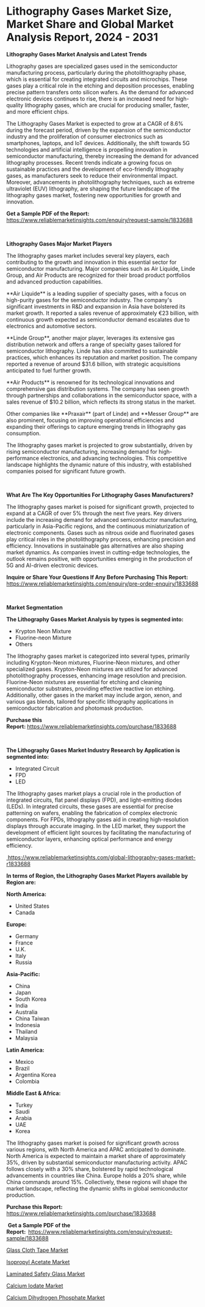 <p><h1>Lithography Gases Market Size, Market Share and Global Market Analysis Report, 2024 - 2031</h1></p><p><strong>Lithography Gases Market Analysis and Latest Trends</strong></p>
<p><p>Lithography gases are specialized gases used in the semiconductor manufacturing process, particularly during the photolithography phase, which is essential for creating integrated circuits and microchips. These gases play a critical role in the etching and deposition processes, enabling precise pattern transfers onto silicon wafers. As the demand for advanced electronic devices continues to rise, there is an increased need for high-quality lithography gases, which are crucial for producing smaller, faster, and more efficient chips.</p><p>The Lithography Gases Market is expected to grow at a CAGR of 8.6% during the forecast period, driven by the expansion of the semiconductor industry and the proliferation of consumer electronics such as smartphones, laptops, and IoT devices. Additionally, the shift towards 5G technologies and artificial intelligence is propelling innovation in semiconductor manufacturing, thereby increasing the demand for advanced lithography processes. Recent trends indicate a growing focus on sustainable practices and the development of eco-friendly lithography gases, as manufacturers seek to reduce their environmental impact. Moreover, advancements in photolithography techniques, such as extreme ultraviolet (EUV) lithography, are shaping the future landscape of the lithography gases market, fostering new opportunities for growth and innovation.</p></p>
<p><strong>Get a Sample PDF of the Report:&nbsp;</strong> <a href="https://www.reliablemarketinsights.com/enquiry/request-sample/1833688?utm_campaign=1684&utm_medium=2&utm_source=Github&utm_content=ia&utm_term=17102024&utm_id=lithography-gases">https://www.reliablemarketinsights.com/enquiry/request-sample/1833688</a></p>
<p>&nbsp;</p>
<p><strong>Lithography Gases Major Market Players</strong></p>
<p><p>The lithography gases market includes several key players, each contributing to the growth and innovation in this essential sector for semiconductor manufacturing. Major companies such as Air Liquide, Linde Group, and Air Products are recognized for their broad product portfolios and advanced production capabilities.</p><p>**Air Liquide** is a leading supplier of specialty gases, with a focus on high-purity gases for the semiconductor industry. The company's significant investments in R&D and expansion in Asia have bolstered its market growth. It reported a sales revenue of approximately €23 billion, with continuous growth expected as semiconductor demand escalates due to electronics and automotive sectors.</p><p>**Linde Group**, another major player, leverages its extensive gas distribution network and offers a range of specialty gases tailored for semiconductor lithography. Linde has also committed to sustainable practices, which enhances its reputation and market position. The company reported a revenue of around $31.6 billion, with strategic acquisitions anticipated to fuel further growth.</p><p>**Air Products** is renowned for its technological innovations and comprehensive gas distribution systems. The company has seen growth through partnerships and collaborations in the semiconductor space, with a sales revenue of $10.2 billion, which reflects its strong status in the market.</p><p>Other companies like **Praxair** (part of Linde) and **Messer Group** are also prominent, focusing on improving operational efficiencies and expanding their offerings to capture emerging trends in lithography gas consumption.</p><p>The lithography gases market is projected to grow substantially, driven by rising semiconductor manufacturing, increasing demand for high-performance electronics, and advancing technologies. This competitive landscape highlights the dynamic nature of this industry, with established companies poised for significant future growth.</p></p>
<p>&nbsp;</p>
<p><strong>What Are The Key Opportunities For Lithography Gases Manufacturers?</strong></p>
<p><p>The lithography gases market is poised for significant growth, projected to expand at a CAGR of over 5% through the next five years. Key drivers include the increasing demand for advanced semiconductor manufacturing, particularly in Asia-Pacific regions, and the continuous miniaturization of electronic components. Gases such as nitrous oxide and fluorinated gases play critical roles in the photolithography process, enhancing precision and efficiency. Innovations in sustainable gas alternatives are also shaping market dynamics. As companies invest in cutting-edge technologies, the outlook remains positive, with opportunities emerging in the production of 5G and AI-driven electronic devices.</p></p>
<p><strong>Inquire or Share Your Questions If Any Before Purchasing This Report:</strong> <a href="https://www.reliablemarketinsights.com/enquiry/pre-order-enquiry/1833688?utm_campaign=1684&utm_medium=2&utm_source=Github&utm_content=ia&utm_term=17102024&utm_id=lithography-gases">https://www.reliablemarketinsights.com/enquiry/pre-order-enquiry/1833688</a></p>
<p>&nbsp;</p>
<p><strong>Market Segmentation</strong></p>
<p><strong>The Lithography Gases Market Analysis by types is segmented into:</strong></p>
<p><ul><li>Krypton Neon Mixture</li><li>Fluorine-neon Mixture</li><li>Others</li></ul></p>
<p><p>The lithography gases market is categorized into several types, primarily including Krypton-Neon mixtures, Fluorine-Neon mixtures, and other specialized gases. Krypton-Neon mixtures are utilized for advanced photolithography processes, enhancing image resolution and precision. Fluorine-Neon mixtures are essential for etching and cleaning semiconductor substrates, providing effective reactive ion etching. Additionally, other gases in the market may include argon, xenon, and various gas blends, tailored for specific lithography applications in semiconductor fabrication and photomask production.</p></p>
<p><strong>Purchase this Report:&nbsp;</strong><a href="https://www.reliablemarketinsights.com/purchase/1833688?utm_campaign=1684&utm_medium=2&utm_source=Github&utm_content=ia&utm_term=17102024&utm_id=lithography-gases">https://www.reliablemarketinsights.com/purchase/1833688</a></p>
<p>&nbsp;</p>
<p><strong>The Lithography Gases Market Industry Research by Application is segmented into:</strong></p>
<p><ul><li>Integrated Circuit</li><li>FPD</li><li>LED</li></ul></p>
<p><p>The lithography gases market plays a crucial role in the production of integrated circuits, flat panel displays (FPD), and light-emitting diodes (LEDs). In integrated circuits, these gases are essential for precise patterning on wafers, enabling the fabrication of complex electronic components. For FPDs, lithography gases aid in creating high-resolution displays through accurate imaging. In the LED market, they support the development of efficient light sources by facilitating the manufacturing of semiconductor layers, enhancing optical performance and energy efficiency.</p></p>
<p><a href="https://www.reliablemarketinsights.com/global-lithography-gases-market-r1833688?utm_campaign=1684&utm_medium=2&utm_source=Github&utm_content=ia&utm_term=17102024&utm_id=lithography-gases">&nbsp;https://www.reliablemarketinsights.com/global-lithography-gases-market-r1833688</a></p>
<p><strong>In terms of Region, the Lithography Gases Market Players available by Region are:</strong></p>
<p>
    <p> <strong> North America: </strong>
        <ul>
            <li>United States</li>
            <li>Canada</li>
        </ul>
        </p> 
    <p> <strong> Europe: </strong>
        <ul>
            <li>Germany</li>
            <li>France</li>
            <li>U.K.</li>
            <li>Italy</li>
            <li>Russia</li>
        </ul>
        </p> 
    <p> <strong> Asia-Pacific: </strong>
        <ul>
            <li>China</li>
            <li>Japan</li>
            <li>South Korea</li>
            <li>India</li>
            <li>Australia</li>
            <li>China Taiwan</li>
            <li>Indonesia</li>
            <li>Thailand</li>
            <li>Malaysia</li>
        </ul>
        </p> 
    <p> <strong> Latin America: </strong>
        <ul>
            <li>Mexico</li>
            <li>Brazil</li>
            <li>Argentina Korea</li>
            <li>Colombia</li>
        </ul>
        </p> 
    <p> <strong> Middle East & Africa: </strong>
        <ul>
            <li>Turkey</li>
            <li>Saudi</li>
            <li>Arabia</li>
            <li>UAE</li>
            <li>Korea</li>
        </ul>
    </p>
    </p>
<p><p>The lithography gases market is poised for significant growth across various regions, with North America and APAC anticipated to dominate. North America is expected to maintain a market share of approximately 35%, driven by substantial semiconductor manufacturing activity. APAC follows closely with a 30% share, bolstered by rapid technological advancements in countries like China. Europe holds a 20% share, while China commands around 15%. Collectively, these regions will shape the market landscape, reflecting the dynamic shifts in global semiconductor production.</p></p>
<p><strong>Purchase this Report: </strong><a href="https://www.reliablemarketinsights.com/purchase/1833688?utm_campaign=1684&utm_medium=2&utm_source=Github&utm_content=ia&utm_term=17102024&utm_id=lithography-gases">https://www.reliablemarketinsights.com/purchase/1833688</a></p>
<p>&nbsp;<strong>Get a Sample PDF of the Report:&nbsp;&nbsp;</strong><a href="https://www.reliablemarketinsights.com/enquiry/request-sample/1833688?utm_campaign=1684&utm_medium=2&utm_source=Github&utm_content=ia&utm_term=17102024&utm_id=lithography-gases">https://www.reliablemarketinsights.com/enquiry/request-sample/1833688</a></p>
<p><strong></strong></p>
<p><p><a href="https://www.linkedin.com/pulse/glass-cloth-tape-market-strategic-insights-product-evolution-9eaxf?utm_campaign=1684&utm_medium=2&utm_source=Github&utm_content=ia&utm_term=17102024&utm_id=lithography-gases">Glass Cloth Tape Market</a></p><p><a href="https://www.linkedin.com/pulse/emerging-opportunities-challenges-global-isopropyl-acetate-exqbf?utm_campaign=1684&utm_medium=2&utm_source=Github&utm_content=ia&utm_term=17102024&utm_id=lithography-gases">Isopropyl Acetate Market</a></p><p><a href="https://www.linkedin.com/pulse/future-ready-strategic-insights-global-laminated-safety-glass-tfcbf?utm_campaign=1684&utm_medium=2&utm_source=Github&utm_content=ia&utm_term=17102024&utm_id=lithography-gases">Laminated Safety Glass Market</a></p><p><a href="https://www.linkedin.com/pulse/calcium-iodate-value-chain-analysis-from-raw-materials-dx6uf?utm_campaign=1684&utm_medium=2&utm_source=Github&utm_content=ia&utm_term=17102024&utm_id=lithography-gases">Calcium Iodate Market</a></p><p><a href="https://www.linkedin.com/pulse/regulatory-landscape-its-influence-global-calcium-dihydrogen-bgcyf?utm_campaign=1684&utm_medium=2&utm_source=Github&utm_content=ia&utm_term=17102024&utm_id=lithography-gases">Calcium Dihydrogen Phosphate Market</a></p></p>